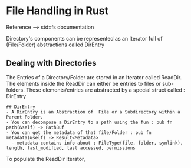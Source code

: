 # File Handling in Rust
Reference -->  std::fs documentation


Directory's components can be represented as an Iterator full of (File/Folder) abstractions called DirEntry

## Dealing with Directories
The Entries of a Directory/Folder are stored in an Iterator called ReadDir. 
The elements inside the ReadDir can either be entries to files or sub-folders. These elements/entries are abstracted by a special struct called : DirEntry  

    ## DirEntry
    - A DirEntry is an Abstraction of  File or a Subdirectory within a Parent Folder.   
    - You can decompose a DirEntry to a path using the fun : pub fn path(&self) -> PathBuf
    - You can get the metadata of that file/Folder : pub fn metadata(&self) -> Result<Metadata>
      - metadata contains info about : FileType(file, folder, symlink), length, last_modified, last accessed, permissions

    

To populate the ReadDir Iterator, 